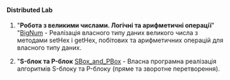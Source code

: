 #### Distributed Lab

1.  "**Робота з великими числами. Логічні та арифметичні операції**"
"[BigNum](https://github.com/KostyaBay/CryptographyForDevelopers/tree/main/BigNum "BigNum") - Реалізація власного типу даних великого числа з методами setHex і getHex, побітових та арифметичних операцій для власного типу даних.

2. "**S-блок та P-блок** 
[SBox_and_PBox](https://github.com/KostyaBay/CryptographyForDevelopers/tree/main/SBox_and_PBox "SBox_and_PBox") - Власна програмна реалізація алгоритмів S-блоку та P-блоку (пряме та зворотне перетворення).
